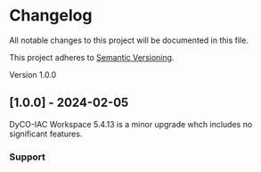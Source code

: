 
# Changelog

All notable changes to this project will be documented in this file.

This project adheres to [Semantic Versioning](https://semver.org/spec/v2.0.0.html).

Version 1.0.0

## [1.0.0] - 2024-02-05

DyCO-IAC Workspace 5.4.13 is a minor upgrade whch includes no significant features.

### Support